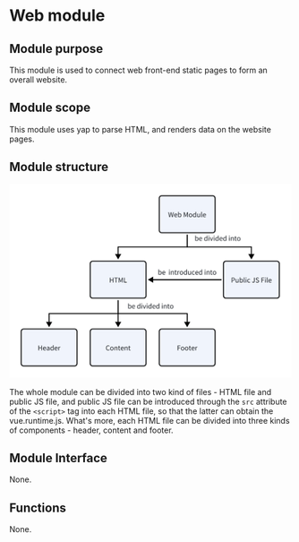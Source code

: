 # Web module

## Module purpose

This module is used to connect web front-end static pages to form an overall website.

## Module scope

This module uses yap to parse HTML, and renders data on the website pages.

## Module structure

![Web](../assets/08_web_module.png)

The whole module can be divided into two kind of files - HTML file and public JS file, and public JS file can be introduced through the `src` attribute of the `<script>` tag into each HTML file, so that the latter can obtain the vue.runtime.js. What's more, each HTML file can be divided into three kinds of components - header, content and footer.

## Module Interface

None.

## Functions

None.
